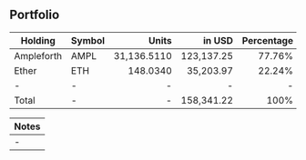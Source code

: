 ## Portfolio

|Holding|Symbol|Units|in USD|Percentage|
|---|----|---:|---:|---:|
|Ampleforth|AMPL|31,136.5110|123,137.25|77.76%|
|Ether|ETH|148.0340|35,203.97|22.24%|
|-|-|-|-|-|
|Total|-|-|158,341.22|100%|

|Notes|
|---|
|-|
